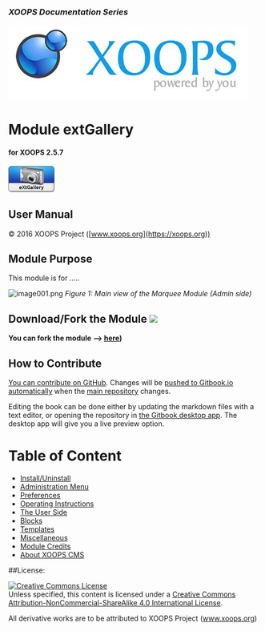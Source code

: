 ### _XOOPS Documentation Series_
![logoXoops.jpg](en/assets/logoXoops.jpg)

# Module extGallery
#### for XOOPS 2.5.7
  
      
![logoModule.png](en/assets/logoModule.png)
            
                
                
    
## User Manual
  
  
  
  
  
© 2016 XOOPS Project ([www.xoops.org](https://xoops.org))  
  

## Module Purpose 

 
This module is for .....

 
![image001.png](en/assets/image001.png)
*Figure 1: Main view of the Marquee Module (Admin side)*

## Download/Fork the Module ![](en/assets/forkit.png) 

**You can fork the module --> [here](https://github.com/XoopsModules25x/xlanguage))** 

## How to Contribute

[You can contribute on GitHub](https://github.com/XoopsDocs/xlanguage-tutorial). Changes will be [pushed to Gitbook.io automatically](https://www.gitbook.com/book/xoops/xlanguage-tutorial/activity) when the [main repository](https://github.com/XoopsDocs/xlanguage-tutorial) changes.

Editing the book can be done either by updating the markdown files with a text editor, or opening the repository in [the Gitbook desktop app](https://github.com/GitbookIO/editor/blob/master/README.md). The desktop app will give you a live preview option.

# Table of Content

* [Install/Uninstall](en/book/1install.md)
* [Administration Menu](en/book/2administration.md)
* [Preferences](en/book/3preferences.md)
* [Operating Instructions](en/book/4operations.md)
* [The User Side](en/book/5userside.md)
* [Blocks](en/book/6blocks.md)
* [Templates](en/book/7templates.md)
* [Miscellaneous](en/book/8other.md) 
* [Module Credits](en/book/9credits.md)
* [About XOOPS CMS](en/book/10aboutxoops.md)

##License:

<a rel="license" href="http://creativecommons.org/licenses/by-nc-sa/4.0/"><img alt="Creative Commons License" style="border-width:0" src="https://i.creativecommons.org/l/by-nc-sa/4.0/88x31.png" /></a><br />Unless specified, this content is licensed under a <a rel="license" href="http://creativecommons.org/licenses/by-nc-sa/4.0/">Creative Commons Attribution-NonCommercial-ShareAlike 4.0 International License</a>.

All derivative works are to be attributed to XOOPS Project (www.xoops.org)